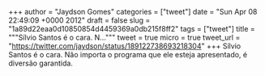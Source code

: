 
+++
author = "Jaydson Gomes"
categories = ["tweet"]
date = "Sun Apr 08 22:49:09 +0000 2012"
draft = false
slug = "1a89d22eaa0d10850854d4459369a0db215f8ff2"
tags = ["tweet"]
title = """Sílvio Santos é o cara. N..."""
tweet = true
micro = true
tweet_url = "https://twitter.com/jaydson/status/189122738693218304"
+++
Sílvio Santos é o cara. Não importa o programa que ele esteja apresentado, é diversão garantida.
